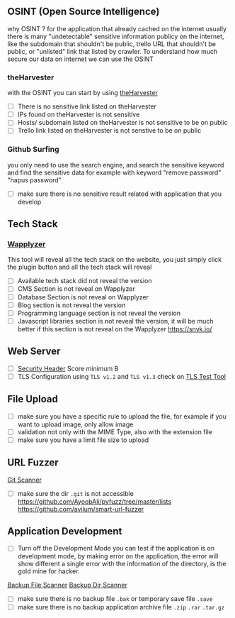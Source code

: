 ## OSINT (Open Source Intelligence)

why OSINT ? for the application that already cached on the internet usually there is many "undetectable" sensitive information publicy on the internet, like the subdomain that shouldn't be public, trello URL that shouldn't be public, or "unlisted" link that listed by crawler.
To understand how much secure our data on internet we can use the OSINT

### theHarvester
with the OSINT you can start by using [theHarvester](https://github.com/laramies/theHarvester)
- [ ] There is no sensitive link listed on theHarvester
- [ ] IPs found on theHarvester is not sensitive
- [ ] Hosts/ subdomain listed on theHarvester is not sensitive to be on public
- [ ] Trello link listed on theHarvester is not senstive to be on public

### Github Surfing
you only need to use the search engine, and search the sensitive keyword and find the sensitive data 
for example with keyword "remove password" "hapus password"
- [ ] make sure there is no sensitive result related with application that you develop


## Tech Stack
### [Wapplyzer](https://chrome.google.com/webstore/detail/wappalyzer/gppongmhjkpfnbhagpmjfkannfbllamg?hl=id)
This tool will reveal all the tech stack on the website, you just simply click the plugin button and all the tech stack will reveal
- [ ] Available tech stack did not reveal the version
- [ ] CMS Section is not reveal on Wapplyzer 
- [ ] Database Section is not reveal on Wapplyzer
- [ ] Blog section is not reveal the version
- [ ] Programming language section is not reveal the version 
- [ ] Javascript libraries section is not reveal the version, it will be much better if this section is not reveal on the Wapplyzer
https://snyk.io/

## Web Server

- [ ] [Security Header](https://securityheaders.com/) Score minimum B
- [ ] TLS Configuration using `TLS v1.2` and `TLS v1.3` check on [TLS Test Tool](https://gf.dev/tls-test)

## File Upload

- [ ] make sure you have a specific rule to upload the file, for example if you want to upload image, only allow image
- [ ] validation not only with the MIME Type, also with the extension file
- [ ] make sure you have a limit file size to upload

## URL Fuzzer

[Git Scanner](https://github.com/HightechSec/git-scanner.git)
- [ ] make sure the dir `.git` is not accessible
https://github.com/AyoobAli/pyfuzz/tree/master/lists
https://github.com/avilum/smart-url-fuzzer

## Application Development

- [ ] Turn off the Development Mode
you can test if the application is on development mode, by making error on the application, the error will show different
a single error with the information of the directory, is the gold mine for hacker.

[Backup File Scanner](https://github.com/mazen160/bfac0)
[Backup Dir Scanner](https://github.com/tismayil/ohmybackup)
- [ ] make sure there is no backup file `.bak` or temporary save file `.save`
- [ ] make sure there is no backup application archive file `.zip` `.rar` `.tar.gz` 